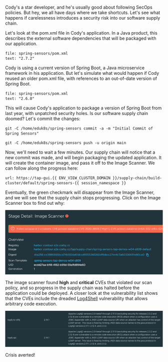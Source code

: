 Cody's a star developer, and he's usually good about following SecOps policies. But hey, we all have days where we take shortcuts. Let's see what happens if carelessness introduces a security risk into our software supply chain.

Let's look at the pom.xml file in Cody's application. In a Java product, this describes the external software dependencies that will be packaged with our application.

```editor:select-matching-text
file: spring-sensors/pom.xml
text: "2.7.2"
```

Cody is using a current version of Spring Boot, a Java microservice framework in his application. But let's simulate what would happen if Cody reused an older pom.xml file, with references to an out-of-date version of Spring Boot.

```editor:replace-text-selection
file: spring-sensors/pom.xml
text: "2.6.0"
```

This will cause Cody's application to package a version of Spring Boot from last year, with unpatched security holes. Is our software supply chain doomed? Let's commit the changes:

```execute
git -C /home/eduk8s/spring-sensors commit -a -m "Initial Commit of Spring Sensors"
```

```execute
git -C /home/eduk8s/spring-sensors push -u origin main
```

Now, we'll need to wait a few minutes. Our supply chain will notice that a new commit was made, and will begin packaging the updated application. It will create the container image, and pass it off to the Image Scanner. We can follow along the progress here:

```dashboard:open-url
url: https://tap-gui.{{ ENV_VIEW_CLUSTER_DOMAIN }}/supply-chain/build-cluster/default/spring-sensors-{{ session_namespace }}
```

Eventually, the green checkmark will disappear from the Image Scanner, and we will see that the supply chain stops progressing. Click on the Image Scanner box to find out why:

![Violations](images/violations.png)

The image scanner found **high** and **critical** CVEs that violated our scan policy, and so progress in the supply chain was halted before the application could be deployed. A closer look at the vulnerability list shows that the CVEs include the dreaded [Log4Shell](https://en.wikipedia.org/wiki/Log4Shell) vulnerability that allows arbitrary code execution.

![Log4Shell](images/log4shell.png)

Crisis averted!